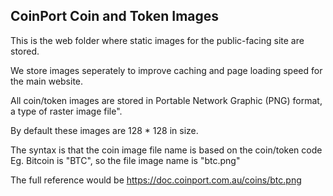 ## CoinPort Coin and Token Images

This is the web folder where static images for the public-facing site are stored.

We store images seperately to improve caching and page loading speed for the main website.

All coin/token images are stored in Portable Network Graphic (PNG) format, a type of raster image file".

By default these images are 128 * 128 in size.

The syntax is that the coin image file name is based on the coin/token code Eg. Bitcoin is "BTC", so the file image name is "btc.png"

The full reference would be https://doc.coinport.com.au/coins/btc.png
